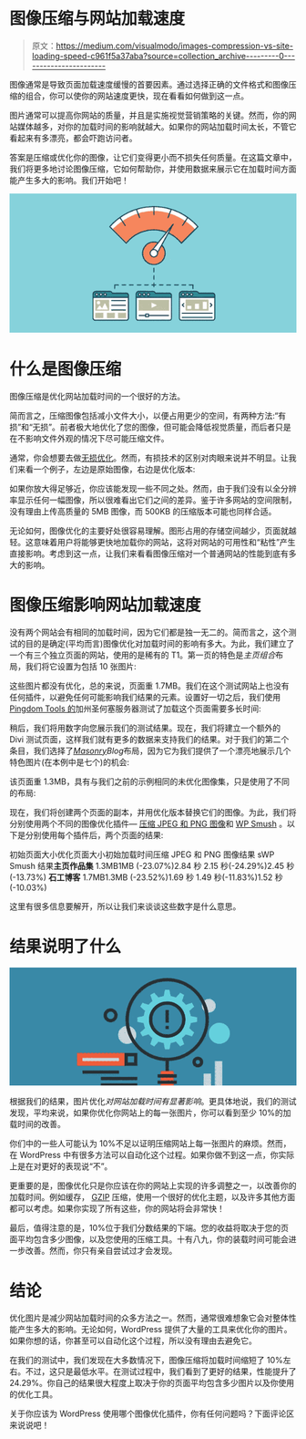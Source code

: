 # 图像压缩与网站加载速度

> 原文：<https://medium.com/visualmodo/images-compression-vs-site-loading-speed-c961f5a37aba?source=collection_archive---------0----------------------->

图像通常是导致页面加载速度缓慢的首要因素。通过选择正确的文件格式和图像压缩的组合，你可以使你的网站速度更快，现在看看如何做到这一点。

图片通常可以提高你网站的质量，并且是实施视觉营销策略的关键。然而，你的网站媒体越多，对你的加载时间的影响就越大。如果你的网站加载时间太长，不管它看起来有多漂亮，都会吓跑访问者。

答案是压缩或优化你的图像，让它们变得更小而不损失任何质量。在这篇文章中，我们将更多地讨论图像压缩，它如何帮助你，并使用数据来展示它在加载时间方面能产生多大的影响。我们开始吧！

![](img/9d08e9ca87f6639d9bb1025be86cce91.png)

# 什么是图像压缩

图像压缩是优化网站加载时间的一个很好的方法。

简而言之，压缩图像包括减小文件大小，以便占用更少的空间，有两种方法:“有损”和“无损”。前者极大地优化了您的图像，但可能会降低视觉质量，而后者只是在不影响文件外观的情况下尽可能压缩文件。

通常，你会想要去做[无损优化](https://en.wikipedia.org/wiki/Lossless_compression)。然而，有损技术的区别对肉眼来说并不明显。让我们来看一个例子，左边是原始图像，右边是优化版本:

如果你放大得足够近，你应该能发现一些不同之处。然而，由于我们没有以全分辨率显示任何一幅图像，所以很难看出它们之间的差异。鉴于许多网站的空间限制，没有理由上传高质量的 5MB 图像，而 500KB 的压缩版本可能也同样合适。

无论如何，图像优化的主要好处很容易理解。图形占用的存储空间越少，页面就越轻。这意味着用户将能够更快地加载你的网站，这将对网站的可用性和“粘性”产生直接影响。考虑到这一点，让我们来看看图像压缩对一个普通网站的性能到底有多大的影响。

# 图像压缩影响网站加载速度

没有两个网站会有相同的加载时间，因为它们都是独一无二的。简而言之，这个测试的目的是确定(平均而言)图像优化对加载时间的影响有多大。为此，我们建立了一个有三个独立页面的网站，使用的是稀有的 T1。第一页的特色是*主页组合*布局，我们将它设置为包括 10 张图片:

这些图片都没有优化，总的来说，页面重 1.7MB。我们在这个测试网站上也没有任何插件，以避免任何可能影响我们结果的元素。设置好一切之后，我们使用 [Pingdom Tools 的](https://tools.pingdom.com/)加州圣何塞服务器测试了加载这个页面需要多长时间:

稍后，我们将用数字向您展示我们的测试结果。现在，我们将建立一个额外的 Divi 测试页面，这样我们就有更多的数据来支持我们的结果。对于我们的第二个条目，我们选择了[*Masonry*](https://visualmodo.com/)*Blog*布局，因为它为我们提供了一个漂亮地展示几个特色图片(在本例中是七个)的机会:

该页面重 1.3MB，具有与我们之前的示例相同的未优化图像集，只是使用了不同的布局:

现在，我们将创建两个页面的副本，并用优化版本替换它们的图像。为此，我们将分别使用两个不同的图像优化插件— [压缩 JPEG 和 PNG 图像](https://wordpress.org/plugins/tiny-compress-images/)和 [WP Smush](https://wordpress.org/plugins/wp-smushit/) 。以下是分别使用每个插件后，两个页面的结果:

初始页面大小优化页面大小初始加载时间压缩 JPEG 和 PNG 图像结果 sWP Smush 结果**主页作品集** 1.3MB1MB (-23.07%)2.84 秒 2.15 秒(-24.29%)2.45 秒(-13.73%) **石工博客** 1.7MB1.3MB (-23.52%)1.69 秒 1.49 秒(-11.83%)1.52 秒(-10.03%)

这里有很多信息要解开，所以让我们来谈谈这些数字是什么意思。

# 结果说明了什么

![](img/9fe7dbd34241f8327db6a89292702739.png)

根据我们的结果，图片优化*对网站加载时间有显著影响*。更具体地说，我们的测试发现，平均来说，如果你优化你网站上的每一张图片，你可以看到至少 10%的加载时间的改善。

你们中的一些人可能认为 10%不足以证明压缩网站上每一张图片的麻烦。然而，在 WordPress 中有很多方法可以自动化这个过程。如果你做不到这一点，你实际上是在对更好的表现说“不”。

更重要的是，图像优化只是你应该在你的网站上实现的许多调整之一，以改善你的加载时间。例如缓存， [GZIP](https://visualmodo.com/) 压缩，使用一个很好的优化主题，以及许多其他方面都可以考虑。如果你实现了所有这些，你的网站将会非常快！

最后，值得注意的是，10%位于我们分数结果的下端。您的收益将取决于您的页面平均包含多少图像，以及您使用的压缩工具。十有八九，你的装载时间可能会进一步改善。然而，你只有亲自尝试过才会发现。

# 结论

优化图片是减少网站加载时间的众多方法之一。然而，通常很难想象它会对整体性能产生多大的影响。无论如何，WordPress 提供了大量的工具来优化你的图片。如果你想的话，你甚至可以自动化这个过程，所以没有理由去避免它。

在我们的测试中，我们发现在大多数情况下，图像压缩将加载时间缩短了 10%左右。不过，这只是最低水平。在测试过程中，我们看到了更好的结果，性能提升了 24.29%。你自己的结果很大程度上取决于你的页面平均包含多少图片以及你使用的优化工具。

关于你应该为 WordPress 使用哪个图像优化插件，你有任何问题吗？下面评论区来说说吧！
